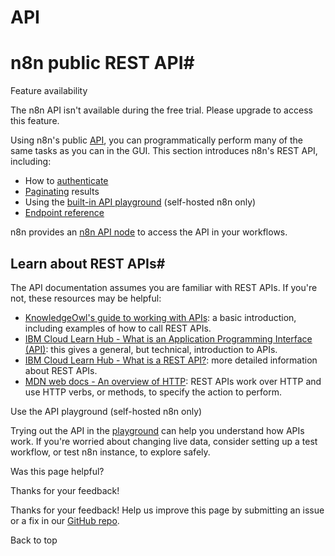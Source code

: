 # API

[ ](https://github.com/n8n-io/n8n-docs/edit/main/docs/api/index.md "Edit this page")

# n8n public REST API#

Feature availability

The n8n API isn't available during the free trial. Please upgrade to access this feature. 

Using n8n's public [API](../glossary/#api), you can programmatically perform many of the same tasks as you can in the GUI. This section introduces n8n's REST API, including:

  * How to [authenticate](authentication/)
  * [Paginating](pagination/) results
  * Using the [built-in API playground](using-api-playground/) (self-hosted n8n only)
  * [Endpoint reference](api-reference/)



n8n provides an [n8n API node](../integrations/builtin/core-nodes/n8n-nodes-base.n8n/) to access the API in your workflows.

## Learn about REST APIs#

The API documentation assumes you are familiar with REST APIs. If you're not, these resources may be helpful:

  * [KnowledgeOwl's guide to working with APIs](https://support.knowledgeowl.com/help/working-with-apis): a basic introduction, including examples of how to call REST APIs.
  * [IBM Cloud Learn Hub - What is an Application Programming Interface (API)](https://www.ibm.com/cloud/learn/api): this gives a general, but technical, introduction to APIs.
  * [IBM Cloud Learn Hub - What is a REST API?](https://www.ibm.com/cloud/learn/rest-apis): more detailed information about REST APIs.
  * [MDN web docs - An overview of HTTP](https://developer.mozilla.org/en-US/docs/Web/HTTP/Overview): REST APIs work over HTTP and use HTTP verbs, or methods, to specify the action to perform.



Use the API playground (self-hosted n8n only)

Trying out the API in the [playground](using-api-playground/) can help you understand how APIs work. If you're worried about changing live data, consider setting up a test workflow, or test n8n instance, to explore safely.

Was this page helpful? 

Thanks for your feedback! 

Thanks for your feedback! Help us improve this page by submitting an issue or a fix in our [GitHub repo](https://github.com/n8n-io/n8n-docs). 

Back to top 
